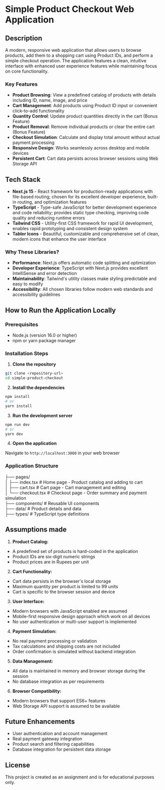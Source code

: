 # Simple Product Checkout Web Application

## Description

A modern, responsive web application that allows users to browse products, add them to a shopping cart using Product IDs, and perform a simple checkout operation. The application features a clean, intuitive interface with enhanced user experience features while maintaining focus on core functionality.

### Key Features

- **Product Browsing**: View a predefined catalog of products with details including ID, name, image, and price
- **Cart Management**: Add products using Product ID input or convenient click-to-add functionality
- **Quantity Control**: Update product quantities directly in the cart (Bonus Feature)
- **Product Removal**: Remove individual products or clear the entire cart (Bonus Feature)
- **Checkout Simulation**: Calculate and display total amount without actual payment processing
- **Responsive Design**: Works seamlessly across desktop and mobile devices
- **Persistent Cart**: Cart data persists across browser sessions using Web Storage API

## Tech Stack

- **Next.js 15** - React framework for production-ready applications with file-based routing; chosen for its excellent developer experience, built-in routing, and optimization features
- **TypeScript** - Type-safe JavaScript for better development experience and code reliability; provides static type checking, improving code quality and reducing runtime errors
- **Tailwind CSS** - Utility-first CSS framework for rapid UI development, enables rapid prototyping and consistent design system
- **Tabler Icons** - Beautiful, customizable and comprehensive set of clean, modern icons that enhance the user interface

### Why These Libraries?

- **Performance**: Next.js offers automatic code splitting and optimization
- **Developer Experience**: TypeScript with Next.js provides excellent IntelliSense and error detection
- **Maintainability**: Tailwind's utility classes make styling predictable and easy to modify
- **Accessibility**: All chosen libraries follow modern web standards and accessibility guidelines

## How to Run the Application Locally

### Prerequisites

- Node.js (version 16.0 or higher)
- npm or yarn package manager

### Installation Steps

1. **Clone the repository**

```bash
git clone <repository-url>
cd simple-product-checkout
```

2. **Install the dependencies**

```bash
npm install
# or
yarn install
```

3. **Run the development server**

```bash
npm run dev
# or
yarn dev
```

4. **Open the application**

Navigate to ```http://localhost:3000``` in your web browser

### Application Structure

├── pages/  
│   ├── index.tsx          # Home page - Product catalog and adding to cart  
│   ├── cart.tsx           # Cart page - Cart management and editing  
│   └── checkout.tsx       # Checkout page - Order summary and payment simulation  
├── components/            # Reusable UI components  
├── data/                  # Product details and data  
├── types/                 # TypeScript type definitions  

## Assumptions made

1. **Product Catalog:**

- A predefined set of products is hard-coded in the application
- Product IDs are six-digit numeric strings
- Product prices are in Rupees per unit

2. **Cart Functionality:**

- Cart data persists in the browser's local storage
- Maximum quantity per product is limited to 99 units
- Cart is specific to the browser session and device

3. **User Interface:**

- Modern browsers with JavaScript enabled are assumed
- Mobile-first responsive design approach which work on all devices
- No user authentication or multi-user support is implemented

4. **Payment Simulation:**

- No real payment processing or validation
- Tax calculations and shipping costs are not included
- Order confirmation is simulated without backend integration

5. **Data Management:**

- All data is maintained in memory and browser storage during the session
- No database integration as per requirements

6. **Browser Compatibility:**

- Modern browsers that support ES6+ features
- Web Storage API support is assumed to be available

## Future Enhancements

- User authentication and account management
- Real payment gateway integration
- Product search and filtering capabilities
- Database integration for persistent data storage

## License

This project is created as an assignment and is for educational purposes only.
